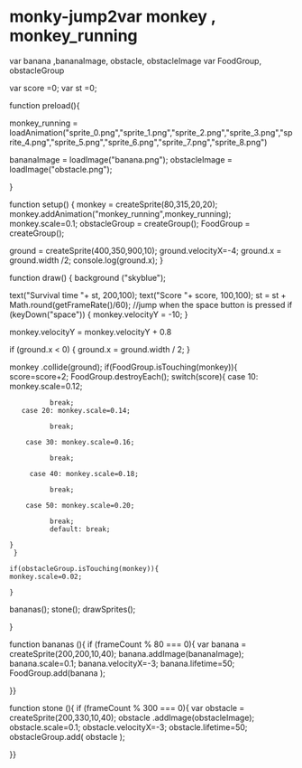 # monky-jump2var monkey , monkey_running
var banana ,bananaImage, obstacle, obstacleImage
var FoodGroup, obstacleGroup

var score =0;
var st =0;

function preload(){
  
  
  monkey_running =            loadAnimation("sprite_0.png","sprite_1.png","sprite_2.png","sprite_3.png","sprite_4.png","sprite_5.png","sprite_6.png","sprite_7.png","sprite_8.png")
  
  bananaImage = loadImage("banana.png");
  obstacleImage = loadImage("obstacle.png");
 
}



function setup() {
  monkey = createSprite(80,315,20,20);
monkey.addAnimation("monkey_running",monkey_running);
  monkey.scale=0.1;
  obstacleGroup = createGroup();
  FoodGroup = createGroup();
  
   
  ground = createSprite(400,350,900,10);
  ground.velocityX=-4;
  ground.x = ground.width /2;
  console.log(ground.x);
}


function draw() {
background ("skyblue");
  
   text("Survival time "+ st, 200,100);
    text("Score "+ score, 100,100); 
    st = st + Math.round(getFrameRate()/60);
 //jump when the space button is pressed
if (keyDown("space")) {
  monkey.velocityY = -10;
}

monkey.velocityY = monkey.velocityY + 0.8
 
  if (ground.x < 0) {
  ground.x = ground.width / 2;
}
  
monkey .collide(ground);
  if(FoodGroup.isTouching(monkey)){
     score=score+2;
    FoodGroup.destroyEach();
    switch(score){
      case 10: monkey.scale=0.12;
        
              break;
       case 20: monkey.scale=0.14;
        
              break;
              
        case 30: monkey.scale=0.16;
        
              break;
              
         case 40: monkey.scale=0.18;
        
              break;
              
        case 50: monkey.scale=0.20;
        
              break;
              default: break;

    }
     }
  
    if(obstacleGroup.isTouching(monkey)){
    monkey.scale=0.02;  
      
    }
  bananas();
  stone();
  drawSprites();
  
}


function bananas (){
 if (frameCount % 80 === 0){
   var banana  = createSprite(200,200,10,40);
 banana.addImage(bananaImage);
   banana.scale=0.1;
   banana.velocityX=-3;
   banana.lifetime=50;
     FoodGroup.add(banana );
 
 }}


function stone (){
 if (frameCount % 300 === 0){
   var  obstacle  = createSprite(200,330,10,40);
 obstacle .addImage(obstacleImage);
    obstacle.scale=0.1;
   obstacle.velocityX=-3;
   obstacle.lifetime=50;
   obstacleGroup.add( obstacle );
 
 }}

